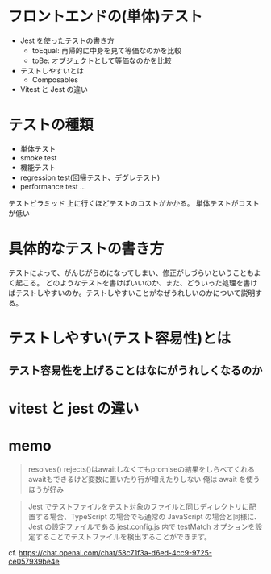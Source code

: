 # フロントエンドの(単体)テスト
- Jest を使ったテストの書き方
  - toEqual: 再帰的に中身を見て等価なのかを比較
  - toBe: オブジェクトとして等価なのかを比較
- テストしやすいとは
  - Composables
- Vitest と Jest の違い

# テストの種類
- 単体テスト
- smoke test
- 機能テスト
- regression test(回帰テスト、デグレテスト)
- performance test
...

テストピラミッド
上に行くほどテストのコストがかかる。
単体テストがコストが低い

# 具体的なテストの書き方
テストによって、がんじがらめになってしまい、修正がしづらいということもよく起こる。
どのようなテストを書けばいいのか、また、どういった処理を書けばテストしやすいのか。テストしやすいことがなぜうれしいのかについて説明する。


# テストしやすい(テスト容易性)とは

## テスト容易性を上げることはなにがうれしくなるのか

# vitest と jest の違い

# memo
> resolves() rejects()はawaitしなくてもpromiseの結果をしらべてくれる
> awaitもできるけど変数に置いたり行が増えたりしない
俺は await を使うほうが好み

> Jest でテストファイルをテスト対象のファイルと同じディレクトリに配置する場合、TypeScript の場合でも通常の JavaScript の場合と同様に、Jest の設定ファイルである jest.config.js 内で testMatch オプションを設定することでテストファイルを検出することができます。

cf. https://chat.openai.com/chat/58c71f3a-d6ed-4cc9-9725-ce057939be4e

